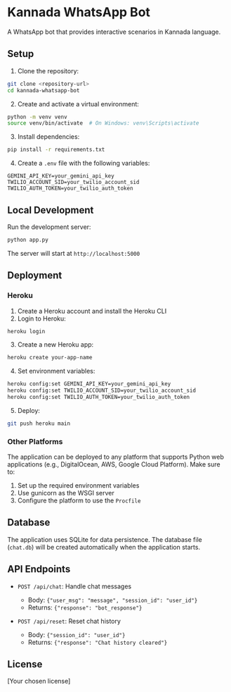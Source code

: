 # Kannada WhatsApp Bot

A WhatsApp bot that provides interactive scenarios in Kannada language.

## Setup

1. Clone the repository:
```bash
git clone <repository-url>
cd kannada-whatsapp-bot
```

2. Create and activate a virtual environment:
```bash
python -m venv venv
source venv/bin/activate  # On Windows: venv\Scripts\activate
```

3. Install dependencies:
```bash
pip install -r requirements.txt
```

4. Create a `.env` file with the following variables:
```
GEMINI_API_KEY=your_gemini_api_key
TWILIO_ACCOUNT_SID=your_twilio_account_sid
TWILIO_AUTH_TOKEN=your_twilio_auth_token
```

## Local Development

Run the development server:
```bash
python app.py
```

The server will start at `http://localhost:5000`

## Deployment

### Heroku

1. Create a Heroku account and install the Heroku CLI
2. Login to Heroku:
```bash
heroku login
```

3. Create a new Heroku app:
```bash
heroku create your-app-name
```

4. Set environment variables:
```bash
heroku config:set GEMINI_API_KEY=your_gemini_api_key
heroku config:set TWILIO_ACCOUNT_SID=your_twilio_account_sid
heroku config:set TWILIO_AUTH_TOKEN=your_twilio_auth_token
```

5. Deploy:
```bash
git push heroku main
```

### Other Platforms

The application can be deployed to any platform that supports Python web applications (e.g., DigitalOcean, AWS, Google Cloud Platform). Make sure to:

1. Set up the required environment variables
2. Use gunicorn as the WSGI server
3. Configure the platform to use the `Procfile`

## Database

The application uses SQLite for data persistence. The database file (`chat.db`) will be created automatically when the application starts.

## API Endpoints

- `POST /api/chat`: Handle chat messages
  - Body: `{"user_msg": "message", "session_id": "user_id"}`
  - Returns: `{"response": "bot_response"}`

- `POST /api/reset`: Reset chat history
  - Body: `{"session_id": "user_id"}`
  - Returns: `{"response": "Chat history cleared"}`

## License

[Your chosen license] 